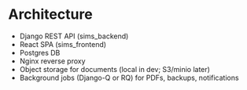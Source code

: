 # Architecture
- Django REST API (sims_backend)
- React SPA (sims_frontend)
- Postgres DB
- Nginx reverse proxy
- Object storage for documents (local in dev; S3/minio later)
- Background jobs (Django-Q or RQ) for PDFs, backups, notifications
